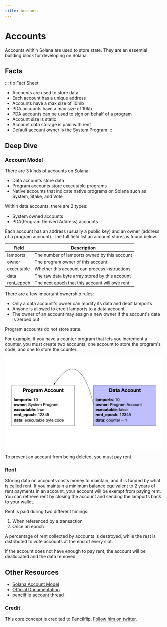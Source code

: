 ```yaml
---
title: Accounts
---
```


# Accounts

Accounts within Solana are used to store state. They are an essential
building block for developing on Solana.

## Facts

::: tip Fact Sheet
- Accounts are used to store data
- Each account has a unique address
- Accounts have a max size of 10mb
- PDA accounts have a max size of 10kb
- PDA accounts can be used to sign on behalf of a program
- Account size is static
- Account data storage is paid with rent
- Default account owner is the System Program
:::

## Deep Dive

### Account Model

There are 3 kinds of accounts on Solana:

- Data accounts store data
- Program accounts store executable programs
- Native accounts that indicate native programs on Solana such as System, Stake, and Vote

Within data accounts, there are 2 types:

- System owned accounts
- PDA(Program Derived Address) accounts

Each account has an address (usually a public key) and an owner
(address of a program account). The full field list an account stores
is found below.

| Field      | Description                                    |
|------------|------------------------------------------------|
| lamports   | The number of lamports owned by this account   |
| owner      | The program owner of this account              |
| executable | Whether this account can process instructions  |
| data       | The raw data byte array stored by this account |
| rent_epoch | The next epoch that this account will owe rent |

There are a few important ownership rules:

- Only a data account's owner can modify its data and debit lamports
- Anyone is allowed to credit lamports to a data account
- The owner of an account may assign a new owner if the account's data is zeroed out

Program accounts do not store state.

For example, if you have a counter program that lets you increment a counter, you 
must create two accounts, one account to store the program's code, and one to store 
the counter.

![](./account_example.jpeg)

To prevent an account from being deleted, you must pay rent.

### Rent

Storing data on accounts costs money to maintain, and it is funded by what is called 
rent. If you maintain a minimum balance equivalent to 2 years of rent payments in an 
account, your account will be exempt from paying rent. You can retrieve rent by closing
the account and sending the lamports back to your wallet.

Rent is paid during two different timings:

1. When referenced by a transaction
2. Once an epoch

A percentage of rent collected by accounts is destroyed, while the rest is distributed
to vote accounts at the end of every slot.

If the account does not have enough to pay rent, the account will be deallocated and the data
removed.

## Other Resources

- [Solana Account Model](https://solana.wiki/zh-cn/docs/account-model/#account-storage)
- [Official Documentation](https://docs.solana.com/developing/programming-model/accounts)
- [pencilflip account thread](https://twitter.com/pencilflip/status/1452402100470644739)

### Credit

This core concept is credited to Pencilflip. [Follow him on twitter](https://twitter.com/intent/user?screen_name=pencilflip).
